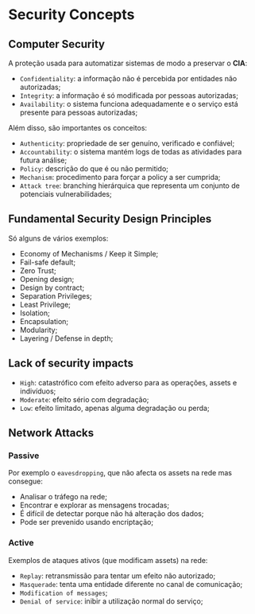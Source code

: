 # Security Concepts

## Computer Security

A proteção usada para automatizar sistemas de modo a preservar o **CIA**:

- `Confidentiality`: a informação não é percebida por entidades não autorizadas;
- `Integrity`: a informação é só modificada por pessoas autorizadas;
- `Availability`: o sistema funciona adequadamente e o serviço está presente para pessoas autorizadas;

Além disso, são importantes os conceitos:

- `Authenticity`: propriedade de ser genuíno, verificado e confiável;
- `Accountability`: o sistema mantém logs de todas as atividades para futura análise;
- `Policy`: descrição do que é ou não permitido;
- `Mechanism`: procedimento para forçar a policy a ser cumprida;
- `Attack tree`: branching hierárquica que representa um conjunto de potenciais vulnerabilidades;

## Fundamental Security Design Principles

Só alguns de vários exemplos:

- Economy of Mechanisms / Keep it Simple;
- Fail-safe default;
- Zero Trust;
- Opening design;
- Design by contract;
- Separation Privileges;
- Least Privilege;
- Isolation;
- Encapsulation;
- Modularity;
- Layering / Defense in depth;

## Lack of security impacts

- `High`: catastrófico com efeito adverso para as operações, assets e indivíduos;
- `Moderate`: efeito sério com degradação;
- `Low`: efeito limitado, apenas alguma degradação ou perda;

## Network Attacks

### Passive

Por exemplo o `eavesdropping`, que não afecta os assets na rede mas consegue:

- Analisar o tráfego na rede;
- Encontrar e explorar as mensagens trocadas;
- É difícil de detectar porque não há alteração dos dados;
- Pode ser prevenido usando encriptação;

### Active

Exemplos de ataques ativos (que modificam assets) na rede:

- `Replay`: retransmissão para tentar um efeito não autorizado;
- `Masquerade`: tenta uma entidade diferente no canal de comunicação;
- `Modification of messages`;
- `Denial of service`: inibir a utilização normal do serviço;